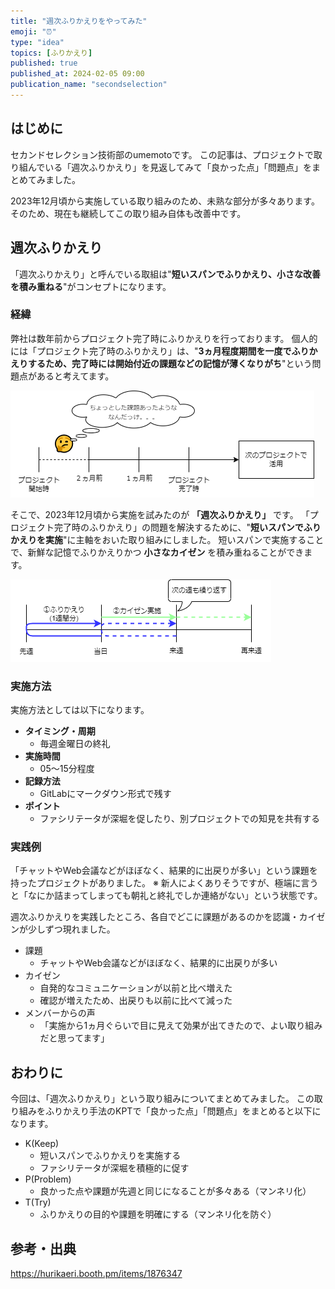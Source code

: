 ```yaml
---
title: "週次ふりかえりをやってみた"
emoji: "⏰"
type: "idea"
topics: [ふりかえり]
published: true
published_at: 2024-02-05 09:00
publication_name: "secondselection"
---
```


## はじめに

セカンドセレクション技術部のumemotoです。
この記事は、プロジェクトで取り組んでいる「週次ふりかえり」を見返してみて「良かった点」「問題点」をまとめてみました。

2023年12月頃から実施している取り組みのため、未熟な部分が多々あります。そのため、現在も継続してこの取り組み自体も改善中です。

## 週次ふりかえり

「週次ふりかえり」と呼んでいる取組は"**短いスパンでふりかえり、小さな改善を積み重ねる**"がコンセプトになります。

### 経緯

弊社は数年前からプロジェクト完了時にふりかえりを行っております。
個人的には「プロジェクト完了時のふりかえり」は、"**3ヵ月程度期間を一度でふりかえりするため、完了時には開始付近の課題などの記憶が薄くなりがち**"という問題点があると考えてます。

![end](/images/hurikaeri_2023/end.drawio.png)

そこで、2023年12月頃から実施を試みたのが **「週次ふりかえり」** です。
「プロジェクト完了時のふりかえり」の問題を解決するために、"**短いスパンでふりかえりを実施**"に主軸をおいた取り組みにしました。
短いスパンで実施することで、新鮮な記憶でふりかえりかつ **小さなカイゼン** を積み重ねることができます。

![weekly](/images/hurikaeri_2023/weekly.drawio.png)

### 実施方法

実施方法としては以下になります。

- **タイミング・周期**
  - 毎週金曜日の終礼
- **実施時間**
  - 05～15分程度
- **記録方法**
  - GitLabにマークダウン形式で残す
- **ポイント**
  - ファシリテータが深堀を促したり、別プロジェクトでの知見を共有する

### 実践例

「チャットやWeb会議などがほぼなく、結果的に出戻りが多い」という課題を持ったプロジェクトがありました。
※ 新人によくありそうですが、極端に言うと「なにか詰まってしまっても朝礼と終礼でしか連絡がない」という状態です。

週次ふりかえりを実践したところ、各自でどこに課題があるのかを認識・カイゼンが少しずつ現れました。

- 課題
  - チャットやWeb会議などがほぼなく、結果的に出戻りが多い
- カイゼン
  - 自発的なコミュニケーションが以前と比べ増えた
  - 確認が増えたため、出戻りも以前に比べて減った
- メンバーからの声
  - 「実施から1ヵ月ぐらいで目に見えて効果が出てきたので、よい取り組みだと思ってます」

## おわりに

今回は、「週次ふりかえり」という取り組みについてまとめてみました。
この取り組みをふりかえり手法のKPTで「良かった点」「問題点」をまとめると以下になります。

- K(Keep)
  - 短いスパンでふりかえりを実施する
  - ファシリテータが深堀を積極的に促す
- P(Problem)
  - 良かった点や課題が先週と同じになることが多々ある（マンネリ化）
- T(Try)
  - ふりかえりの目的や課題を明確にする（マンネリ化を防ぐ）

## 参考・出典

https://hurikaeri.booth.pm/items/1876347
